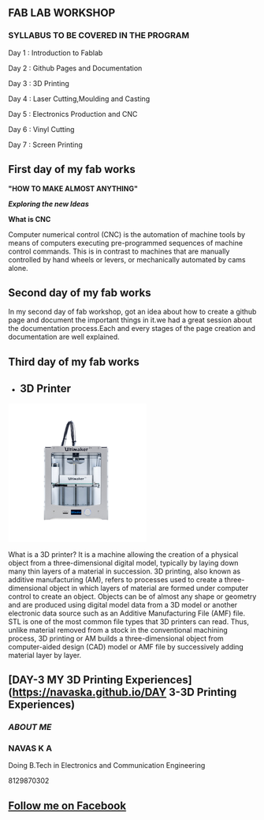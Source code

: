 ## **FAB LAB WORKSHOP**
### SYLLABUS TO BE COVERED IN THE PROGRAM
Day 1 : Introduction to Fablab 

Day 2 : Github Pages and Documentation

Day 3 : 3D Printing
                                
Day 4 : Laser Cutting,Moulding and Casting
                               
Day 5 : Electronics Production and CNC
                                
Day 6 : Vinyl Cutting 

Day 7 : Screen Printing

   
   
## **First day of my fab works**
**"HOW TO MAKE ALMOST ANYTHING"**

**_Exploring the new Ideas_**
  

**What is CNC**

Computer numerical control (CNC) is the automation of machine tools by means of computers executing pre-programmed sequences of machine control commands. This is in contrast to machines that are manually controlled by hand wheels or levers, or mechanically automated by cams alone.


## **Second day of my fab works**

In my second day of fab workshop, got an idea about how to create a github page and document the important things in it.we had a great session about the documentation process.Each and every stages of the page creation and documentation are well explained.


## **Third day of my fab works**

- ## 3D Printer
<img src="5800fd32d730f.png">

What is a 3D printer?
It is a machine allowing the creation of a physical object from a three-dimensional digital model, typically by laying down many thin layers of a material in succession.
3D printing, also known as additive manufacturing (AM), refers to processes used to create a three-dimensional object in which layers of material are formed under computer control to create an object. Objects can be of almost any shape or geometry and are produced using digital model data from a 3D model or another electronic data source such as an Additive Manufacturing File (AMF) file. STL is one of the most common file types that 3D printers can read. Thus, unlike material removed from a stock in the conventional machining process, 3D printing or AM builds a three-dimensional object from computer-aided design (CAD) model or AMF file by successively adding material layer by layer.

## [DAY-3   MY 3D Printing Experiences](https://navaska.github.io/DAY 3-3D Printing Experiences)




### _ABOUT ME_
### NAVAS K A
Doing B.Tech in Electronics and Communication Engineering


8129870302
## [Follow me on Facebook](https://www.facebook.com/ka.navas.5)
